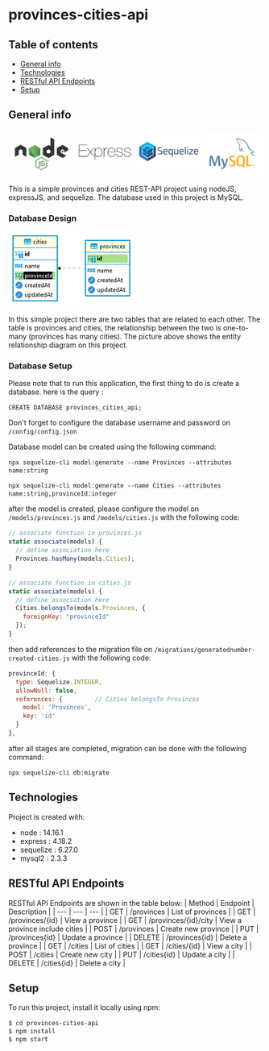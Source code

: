 # provinces-cities-api
## Table of contents
* [General info](#general-info)
* [Technologies](#technologies)
* [RESTful API Endpoints](#restful-api-endpoints)
* [Setup](#setup)

## General info
![tech-stack](/assets/images/techStack.png)

This is a simple provinces and cities REST-API project using nodeJS, expressJS, and sequelize. The database used in this project is MySQL. 
### Database Design
![erd](/assets/images/erd.png)

In this simple project there are two tables that are related to each other. The table is provinces and cities, the relationship between the two is one-to-many (provinces has many cities). The picture above shows the entity relationship diagram on this project.

### Database Setup
Please note that to run this application, the first thing to do is create a database. here is the query :
```
CREATE DATABASE provinces_cities_api;
```
Don't forget to configure the database username and password on `/config/config.json`

Database model can be created using the following command:
```
npx sequelize-cli model:generate --name Provinces --attributes name:string
```
```
npx sequelize-cli model:generate --name Cities --attributes name:string,provinceId:integer
```
after the model is created, please configure the model on `/models/provinces.js` and `/models/cities.js` with the following code:
```javascript
// associate function in provinces.js 
static associate(models) {
  // define association here
  Provinces.hasMany(models.Cities);
}
```
```javascript
// associate function in cities.js 
static associate(models) {
  // define association here
  Cities.belongsTo(models.Provinces, {
    foreignKey: "provinceId"
  });
}
```
then add references to the migration file on `/migrations/generatednumber-created-cities.js` with the following code:
```javascript
provinceId: {
  type: Sequelize.INTEGER,
  allowNull: false,
  references: {         // Cities belongsTo Provinces
    model: 'Provinces',
    key: 'id'
  }
},
```
after all stages are completed, migration can be done with the following command:
```
npx sequelize-cli db:migrate
```
## Technologies
Project is created with:
* node : 14.16.1
* express : 4.18.2
* sequelize : 6.27.0
* mysql2 : 2.3.3

## RESTful API Endpoints
RESTful API Endpoints are shown in the table below:
| Method | Endpoint | Description |
| --- | --- | --- |
| GET | /provinces | List of provinces |
| GET | /provinces/{id} | View a province |
| GET | /provinces/{id}/city | View a province include cities |
| POST | /provinces | Create new province |
| PUT | /provinces{id} | Update a province |
| DELETE | /provinces{id} | Delete a province |
| GET | /cities | List of cities |
| GET | /cities/{id} | View a city |
| POST | /cities | Create new city |
| PUT | /cities{id} | Update a city |
| DELETE | /cities{id} | Delete a city |

## Setup
To run this project, install it locally using npm:
```
$ cd provinces-cities-api
$ npm install
$ npm start
```
